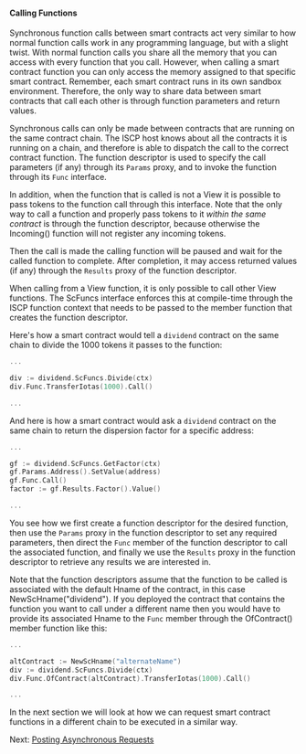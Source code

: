 #### Calling Functions

Synchronous function calls between smart contracts act very similar to how normal function
calls work in any programming language, but with a slight twist. With normal function
calls you share all the memory that you can access with every function that you call.
However, when calling a smart contract function you can only access the memory assigned to
that specific smart contract. Remember, each smart contract runs in its own sandbox
environment. Therefore, the only way to share data between smart contracts that call each
other is through function parameters and return values.

Synchronous calls can only be made between contracts that are running on the same contract
chain. The ISCP host knows about all the contracts it is running on a chain, and therefore
is able to dispatch the call to the correct contract function. The function descriptor is
used to specify the call parameters (if any) through its `Params` proxy, and to invoke the
function through its `Func` interface.

In addition, when the function that is called is not a View it is possible to pass tokens
to the function call through this interface. Note that the only way to call a function and
properly pass tokens to it _within the same contract_ is through the function descriptor,
because otherwise the Incoming() function will not register any incoming tokens.

Then the call is made the calling function will be paused and wait for the called function
to complete. After completion, it may access returned values (if any) through
the `Results` proxy of the function descriptor.

When calling from a View function, it is only possible to call other View functions. The
ScFuncs interface enforces this at compile-time through the ISCP function context that
needs to be passed to the member function that creates the function descriptor.

Here's how a smart contract would tell a `dividend` contract on the same chain to divide
the 1000 tokens it passes to the function:

```go
...

div := dividend.ScFuncs.Divide(ctx)
div.Func.TransferIotas(1000).Call()

...
```

And here is how a smart contract would ask a `dividend` contract on the same chain to
return the dispersion factor for a specific address:

```go
...

gf := dividend.ScFuncs.GetFactor(ctx)
gf.Params.Address().SetValue(address)
gf.Func.Call()
factor := gf.Results.Factor().Value()

...
```

You see how we first create a function descriptor for the desired function, then use
the `Params` proxy in the function descriptor to set any required parameters, then direct
the `Func` member of the function descriptor to call the associated function, and finally
we use the `Results` proxy in the function descriptor to retrieve any results we are
interested in.

Note that the function descriptors assume that the function to be called is associated
with the default Hname of the contract, in this case NewScHname("dividend"). If you
deployed the contract that contains the function you want to call under a different name
then you would have to provide its associated Hname to the `Func` member through the
OfContract() member function like this:

```go
...

altContract := NewScHname("alternateName")
div := dividend.ScFuncs.Divide(ctx)
div.Func.OfContract(altContract).TransferIotas(1000).Call()

...
```

In the next section we will look at how we can request smart contract functions in a
different chain to be executed in a similar way.

Next: [Posting Asynchronous Requests](post.md)


